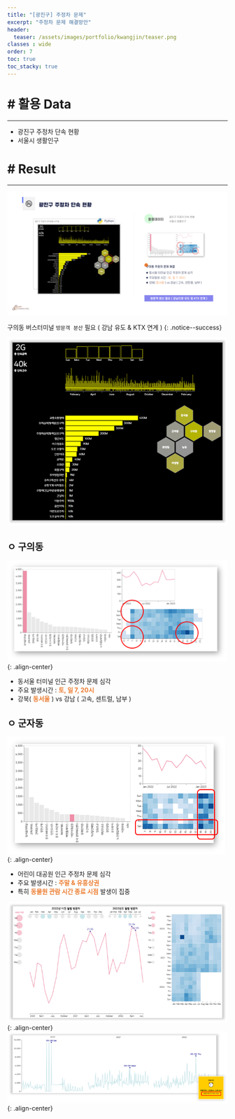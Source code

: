 ```yaml
---
title: "[광진구] 주정차 문제"
excerpt: "주정차 문제 해결방안"
header:
  teaser: /assets/images/portfolio/kwangjin/teaser.png
classes : wide
order: 7
toc: true
toc_stacky: true
---
```


# # 활용 Data
---
* 광진구 주정차 단속 현황 
* 서울시 생활인구


# # Result
---

![result](/assets/images/portfolio/kwangjin/result.png)

구의동 버스터미널 `방문객 분산` 필요 ( 강남 유도 & KTX 연계 )
{: .notice--success}

![result](/assets/images/portfolio/kwangjin/dash.png)


## ㅇ 구의동

![result](/assets/images/portfolio/kwangjin/guee.png){: .align-center}

* 동서울 터미널 인근 주정차 문제 심각
* 주요 발생시간 : **<font color = "#ED7D31">토, 일 7, 20시</font>**
* 강북( **<font color = "#ED7D31">동서울</font>** ) vs 강남 ( 고속, 센트럴, 남부 )

## ㅇ 군자동

![군자동](/assets/images/portfolio/kwangjin/gunja_dash.png){: .align-center}

* 어린이 대공원 인근 주정차 문제 심각
* 주요 발생시간 : **<font color = "#ED7D31">주말 & 유흥상권</font>**
* 특히 **<font color = "#ED7D31">동물원 관람 시간 종료 시점</font>** 발생이 집중

![군자동_month](/assets/images/portfolio/kwangjin/cp_monthly.png){: .align-center}
![군자동_day](/assets/images/portfolio/kwangjin/cp_daily.png){: .align-center}
